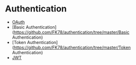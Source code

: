 # Authentication

- [OAuth](https://github.com/FK78/authentication/tree/master/OAuth)
- [Basic Authentication](https://github.com/FK78/authentication/tree/master/Basic Authentication)
- [Token Authentication](https://github.com/FK78/authentication/tree/master/Token Authentication)
- [JWT](https://github.com/FK78/authentication/tree/master/JWT)
